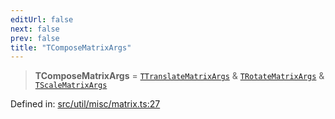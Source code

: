 ```yaml
---
editUrl: false
next: false
prev: false
title: "TComposeMatrixArgs"
---
```


> **TComposeMatrixArgs** = [`TTranslateMatrixArgs`](/api/fabric/namespaces/util/type-aliases/ttranslatematrixargs/) & [`TRotateMatrixArgs`](/api/fabric/namespaces/util/type-aliases/trotatematrixargs/) & [`TScaleMatrixArgs`](/api/fabric/namespaces/util/type-aliases/tscalematrixargs/)

Defined in: [src/util/misc/matrix.ts:27](https://github.com/fabricjs/fabric.js/blob/9a792f4b7b8031f02ec7ea4ce8c99f810e45cfec/src/util/misc/matrix.ts#L27)
